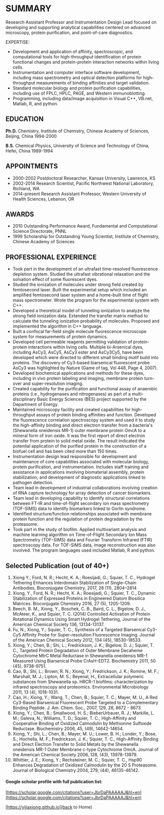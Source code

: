 # SUMMARY
Research Assistant Professor and Instrumentation Design Lead focused on developing and supporting analytical capabilities centered on advanced microscopy, protein purification, and point-of-care diagnostics.

EXPERTISE:  

* Development and application of affinity, spectroscopic, and computational tools for high-throughput identification of protein functional changes and protein-protein interaction networks within living cells.
* Instrumentation and computer interface software development, including mass spectrometry and optical detection platforms for high-throughput measurements of binding affinities and target validation.
* Standard molecular biology and protein purification capabilities, including use of FPLC, HPLC, PAGE, and Western immunoblotting.
* Programming, including data/image acquisition in Visual C++, VB.net, Matlab, R, and python.

## EDUCATION
**Ph.D.** Chemistry, Institute of Chemistry, Chinese Academy of Sciences, Beijing, China 1994-2000

**B.S.** Chemical Physics, University of Science and Technology of China, Hefei, China 1989-1994

## APPOINTMENTS
* 2000-2002 Postdoctoral Researcher, Kansas University, Lawrence, KS
* 2002-2014 Research Scientist, Pacific Northwest National Laboratory, Richland, WA
* 2014-present Research Assistant Professor, Western University of Health Sciences, Lebanon, OR

## AWARDS
* 2010 Outstanding Performance Award, Fundamental and Computational Science Directorate, PNNL 
* 1999 Scholarship for Outstanding Young Scientist, Institute of Chemistry, Chinese Academy of Sciences
 
## PROFESSIONAL EXPERIENCE

* Took part in the development of an ultrafast time-resolved fluorescence depletion system. Studied the ultrafast vibrational relaxation and the solvation effect of some fluorescent dyes.  
* Studied the ionization of molecules under strong field created by femtosecond laser. Built the experimental setup which included an amplified femtosecond laser system and a home-built time of flight mass spectrometer. Wrote the program for the experimental system with C++.
* Developed a theoretical model of tunneling ionization to analyze the strong field ionization data. Extended the transfer matrix method to calculate the tunneling ionization probability of molecules. Proposed and implemented the algorithm in C++ language.
* Built a confocal far-field single molecule fluorescence microscope system for measurements of protein dynamics.
* Developed cell permeable reagents permitting validation of protein-protein interactions within living cells. Multiple bi-Arsenical dyes, including AsCy3, AsCy5, AsCy3 ester and AsCy3Cy5, have been developed which were directed to different small binding motif build into proteins. The discovery of Cy3-based biarsenical fluorescent probe AsCy3 was highlighted by Nature (Game of tag, Vol 448, Page 4, 2007).
* Developed biochemical applications and methods for these dyes, including in vivo protein labeling and imaging, membrane protein turn-over and super-resolution imaging.
* Created capability for the purification and functional assay of anaerobic proteins (i.e., hydrogenases and nitrogenases) as part of a multi-disciplinary Basic Energy Sciences (BES) project supported by the Department of Energy.
* Maintained microscopy facility and created capabilities for high-throughput assays of protein binding affinities and function. Developed the fluorescence correlation spectroscopy system and used it to study the high-affinity binding and direct electron transfer from a bacteria's (Shewanella oneidensis MR-1) outer membrane protein OmcA to a mineral form of iron oxide. It was the first report of direct electron transfer from protein to solid metal oxide. The result indicated the potential application of the purified protein in the construction of a biofuel cell and has been cited more than 150 times.
* Instrumentation design lead responsible for development and maintenance of core capabilities associated with molecular biology, protein purification, and instrumentation.  Includes staff training and assistance in applications involving biomaterial assembly, protein stabilization, and development of diagnostic applications linked to pathogen detection.
* Team lead in development of industrial collaborations involving creation of RNA capture technology for array detection of cancer biomarkers.  
* Team lead in developing capability to identify structural correlations between FT-IR and time-of-flight secondary ion mass spectrometry (TOF-SIMS) data to identify biomarkers linked to Gorlin syndrome.
* Identified structure/function relationships associated with membrane protein function and the regulation of protein degradation by the proteasome.  
* Took part in the study of biofilm. Applied multivariant analysis and machine learning algorithm on Time-of-Flight Secondary Ion Mass Spectrometry (TOF-SIMS) data and Fourier Transform Infrared (FTIR) spectroscopy data. For TOF-SIMS data, image reconstruction was also involved. The program languages used included Matlab, R and python.

## Selected Publication (out of 40+)
1. Xiong Y., Ford, N. R.; Hecht, K. A.; Roesijadi, G.; Squier, T. C., Hydrogel Tethering Enhances Interdomain Stabilization of Single-Chain Antibodies, Bioconjugate Chemistry, 2017, 28 (11), 2804–2814
2. Xiong, Y., Ford, N. R.; Hecht, K. A.; Roesijadi, G.; Squier, T. C., Dynamic Stabilization of Expressed Proteins in Engineered Diatom Biosilica Matrices. Bioconjugate Chemistry 2016, 27 (5), 1205-1209.
3. Beech, B. M., Xiong, Y., Boschek, C. B., Baird, C. L., Bigelow, D. J., McAteer, K., and Squier, T. C. (2014) Controlled Activation of Protein Rotational Dynamics Using Smart Hydrogel Tethering, Journal of the American Chemical Society 136, 13134-13137.
4. Fu, N.; Xiong, Y.; Squier, T. C., Synthesis of a Targeted Biarsenical Cy3-Cy5 Affinity Probe for Super-resolution Fluorescence Imaging. Journal of the American Chemical Society 2012, 134 (45), 18530-18533.
5. Xiong, Y.; Chen, B.; Shi, L.; Fredrickson, J. K.; Bigelow, D. J.; Squier, T. C., Targeted Protein Degradation of Outer Membrane Decaheme Cytochrome MtrC Metal Reductase in Shewanella oneidensis MR-1 Measured Using Biarsenical Probe CrAsH-EDT2. Biochemistry 2011, 50 (45), 9738-9751.
6. Cao, B.; Shi, L.; Brown, R. N.; Xiong, Y.; Fredrickson, J. K.; Romine, M. F.; Marshall, M. J.; Lipton, M. S.; Beyenal, H., Extracellular polymeric substances from Shewanella sp. HRCR-1 biofilms: characterization by infrared spectroscopy and proteomics. Environmental Microbiology 2011, 13 (4), 1018-1031.
7. Cao, H.; Xiong, Y.; Wang, T.; Chen, B.; Squier, T. C.; Mayer, M. U., A Red Cy3-Based Biarsenical Fluorescent Probe Targeted to a Complementary Binding Peptide. J. Am. Chem. Soc., 2007, 129, 28, 8672 - 8673
8. Xiong, Y.; Chen, B.; Smallwood, H. S.; BieberUrbauer, R. J.; Markille, L. M.; Galeva, N.; Williams, T. D.; Squier, T. C., High-Affinity and Cooperative Binding of Oxidized Calmodulin by Methionine Sulfoxide Reductase. Biochemistry 2006, 45, (49), 14642-14654.
9. Xiong, Y.; Shi, L.; Chen, B.; Mayer, M. U.; Lower, B. H.; Londer, Y.; Bose, S.; Hochella, M. F.; Fredrickson, J. K.; Squier, T. C., High-Affinity Binding and Direct Electron Transfer to Solid Metals by the Shewanella oneidensis MR-1 Outer Membrane c-type Cytochrome OmcA. Journal of the American Chemical Society 2006, 128, (43), 13978-13979.
10. Whittier, J. E.; Xiong, Y.; Rechsteiner, M. C.; Squier, T. C., Hsp90 Enhances Degradation of Oxidized Calmodulin by the 20 S Proteasome. Journal of Biological Chemistry 2004, 279, (44), 46135-46142.


#### Google scholar profile with full publication list:
[https://scholar.google.com/citations?user=JbrDaPAAAAAJ&hl=en](https://scholar.google.com/citations?user=JbrDaPAAAAAJ&hl=en)

[https://yijiaxiong.github.io](back to Home)
